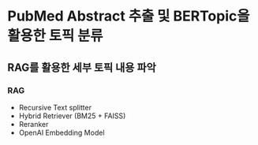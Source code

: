# PubMed Abstract 추출 및 BERTopic을 활용한 토픽 분류
## RAG를 활용한 세부 토픽 내용 파악

### RAG
- Recursive Text splitter
- Hybrid Retriever (BM25 + FAISS)
- Reranker
- OpenAI Embedding Model
